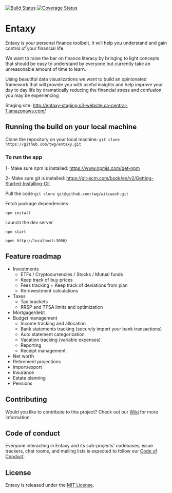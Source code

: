 [![Build Status](https://travis-ci.org/entaxy-project/entaxy.svg)](https://travis-ci.org/entaxy-project/entaxy)
[![Coverage Status](https://coveralls.io/repos/github/entaxy-project/entaxy/badge.svg)](https://coveralls.io/github/entaxy-project/entaxy)


# Entaxy

Entaxy is your personal finance toolbelt.
It will help you understand and gain control of your financial life.

We want to raise the bar on finance literacy by bringing to light concepts that should be easy to understand by everyone but currently take an unreasonable amount of time to learn.

Using beautiful data visualizations we want to build an opinionated framework that will provide you with useful insights and help improve your day to day life by dramatically reducing the financial stress and confusion you may be experiencing

Staging site: http://entaxy-staging.s3-website.ca-central-1.amazonaws.com/

## Running the build on your local machine

Clone the repository on your local machine: 
`git clone https://github.com/twg/entaxy.git`


### To run the app

1- Make sure npm is installed: https://www.npmjs.com/get-npm

2- Make sure git is installed: https://git-scm.com/book/en/v2/Getting-Started-Installing-Git

Pull the code
`git clone git@github.com:twg/wikiwash.git`

Fetch package dependencies

`npm install`

Launch the dev server

`npm start`

`open http://localhost:3000/`


## Feature roadmap
* Investments
	* ETFs / Cryptocurrencies / Stocks / Mutual funds
	* Keep track of buy prices
	* Fees tracking + Keep track of deviations from plan
	* Re-investment calculations
* Taxes
	* Tax brackets
	* RRSP and TFSA limits and optimization
* Mortgage/debt
* Budget management
	* Income tracking and allocation
	* Bank statements tracking (securely import your bank transactions)
	* Auto statement categorization
	* Vacation tracking (variable expenses)
	* Reporting
	* Receipt management
* Net worth
* Retirement projections
* import/export
* Insurance
* Estate planning
* Pensions

## Contributing

Would you like to contribute to this project? Check out our [Wiki](https://github.com/entaxy-project/entaxy/wiki) for more information.

## Code of conduct

Everyone interacting in Entaxy and its sub-projects' codebases, issue trackers, chat rooms, and mailing lists is expected to follow our [Code of Conduct](https://github.com/entaxy-project/entaxy/blob/master/CODE_OF_CONDUCT.md).

## License

Entaxy is released under the [MIT License](https://opensource.org/licenses/MIT).
